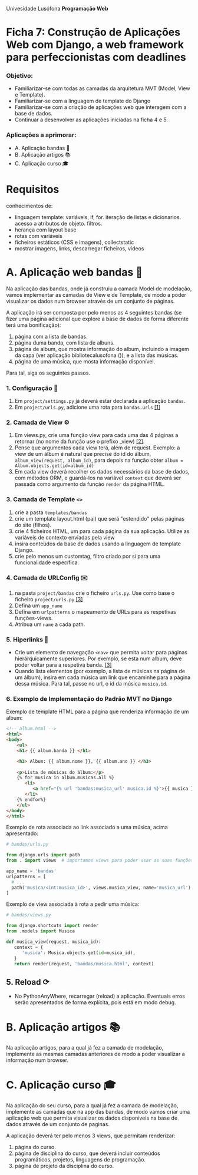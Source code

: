 Univesidade Lusófona
**Programação Web**

# Ficha 7: Construção de Aplicações Web com Django, a web framework para perfeccionistas com deadlines

### Objetivo:
* Familiarizar-se com todas  as camadas da arquitetura MVT (Model, View e Template).
* Familiarizar-se com a linguagem de template do Django
* Familiarizar-se com a criação de aplicações web que interagem com a base de dados.
* Continuar a desenvolver as aplicações iniciadas na ficha 4 e 5.

### Aplicações a aprimorar:
* A. Aplicação bandas 🎸
* B. Aplicação artigos 📚
* C. Aplicação curso 🎓


# Requisitos
conhecimentos de:
* linguagem template: variáveis, if, for. iteração de listas e dicionarios. acesso a atributos de objeto. filtros.
* herança com layout base
* rotas com variáveis
* ficheiros estáticos (CSS e imagens), collectstatic
* mostrar imagens, links, descarregar ficheiros, vídeos


# A. Aplicação web bandas 🎸
Na aplicação das bandas, onde já construiu a camada Model de modelação, vamos implementar as camadas de View e de Template, de modo a poder visualizar os dados num browser através de um conjunto de páginas. 

A aplicação irá ser composta por pelo menos as 4 seguintes bandas (se fizer uma página adicional que explore a base de dados de forma diferente terá uma bonificação):
1. página com a lista de bandas.
2. página duma banda, com lista de albuns.
3. página de album, que mostra informação do album, incluindo a imagem da capa (ver aplicação bibliotecalusofona ()), e a lista das músicas.
4. página de uma música, que mosta informação disponível.

Para tal, siga os seguintes passos.

### 1. Configuração 🔧

1. Em `project/settings.py` já deverá estar declarada a aplicação `bandas`. 
2. Em `project/urls.py`, adicione uma rota para `bandas.urls` [[1]](https://github.com/ULHT-PW/pw-24-06-ficha-MVT/blob/main/README.md#5-urlspy-%EF%B8%8F)

### 2. Camada de View ⚙️

1. Em views.py, crie uma função view para cada uma das 4 páginas a retornar (no nome da função use o prefixo _view) [[2]](https://github.com/ULHT-PW/pw-24-06-ficha-MVT/blob/main/README.md#4-camada-de-view-implementada-por-viewspy-%EF%B8%8F).
2. Pense que argumentos cada view terá, além de request. Exemplo: a view de um álbum é natural que precise do id do álbum, `album_view(request, album_id)`, para depois na função obter `album = Album.objects.get(id=album_id)` 
5. Em cada view deverá recolher os dados necessários da base de dados, com métodos ORM, e guardá-los na variável `context` que deverá ser passada como argumento da função `render` da página HTML.

### 3. Camada de Template `<>` 

1. crie a pasta `templates/bandas`
2. crie um template layout.html (pai) que será "estendido" pelas páginas do site (filhos).
3. crie 4 ficheiros HTML, um para cada página da sua aplicação. Utilize as variáveis de contexto enviadas pela view
4. insira conteúdos da base de dados usando a linguagem de template Django.
5. crie pelo menos um customtag, filtro criado por si para uma funcionalidade específica.

### 4. Camada de URLConfig ✉️ 

1. na pasta `project/bandas` crie o ficheiro `urls.py`. Use como base o ficheiro `project/urls.py` [[3]](https://github.com/ULHT-PW/pw-24-06-ficha-MVT/blob/main/README.md#5-urlspy-%EF%B8%8F)
1. Defina um `app_name`
1. Defina em `urlpatterns` o mapeamento de URLs para as respetivas funções-views.
1. Atribua um `name` a cada path.

### 5. Hiperlinks 🔗 

* Crie um elemento de navegação `<nav>` que permita voltar para páginas hierárquicamente superiores. Por exemplo, se esta num album, deve poder voltar para a respetiva banda. [[3]](https://github.com/ULHT-PW/pw-24-06-ficha-MVT/blob/main/README.md#6-hiperlinks-)
* Quando lista elementos (por exemplo, a lista de músicas na página de um álbum), insira em cada música um link que encaminhe para a página dessa música. Para tal, passe no url, o id da música `musica.id`.

### 6. Exemplo de Implementação do Padrão MVT no Django

Exemplo de template HTML para a página que renderiza informação de um album:
```html
<!-- album.html -->
<html>
<body>
    <ul>
    <h1> {{ album.banda }} </h1>

    <h3> Album: {{ album.nome }}, {{ album.ano }} </h3>
    
    <p>Lista de músicas do álbum:</p>
    {% for musica in album.musicas.all %}
       <li>
          <a href="{% url 'bandas:musica_url' musica.id %}">{{ musica }}</a>    
       </li>
    {% endfor%}
    </ul>
</body>
</html>
```

Exemplo de rota associada ao link associado a uma música, acima apresentado:
```python
# bandas/urls.py

from django.urls import path
from . import views  # importamos views para poder usar as suas funções

app_name = 'bandas'
urlpatterns = [
  # ...
  path('musica/<int:musica_id>', views.musica_view, name='musica_url')
]
```

Exemplo de view associada à rota a pedir uma música:
```python
# bandas/views.py

from django.shortcuts import render
from .models import Musica

def musica_view(request, musica_id):
   context = {
      'musica': Musica.objects.get(id=musica_id),
   }
   return render(request, 'bandas/musica.html', context)
```

## 5. Reload ⟳ 

*  No PythonAnyWhere, recarregar (reload) a aplicação. Eventuais erros serão apresentados de forma explícita, pois está em modo debug.

# B. Aplicação artigos 📚
Na aplicação artigos, para a qual já fez a camada de modelação, implemente as mesmas camadas anteriores de modo a poder visualizar a informação num browser.

# C. Aplicação curso 🎓
Na aplicação do seu curso, para a qual já fez a camada de modelação, implemente as camadas que na app das bandas, de modo vamos criar uma aplicação web que permita visualizar os dados disponiveis na base de dados através de um conjunto de paginas. 

A aplicação deverá ter pelo menos 3 views, que permitam renderizar:
1. página do curso.
1. página de disciplina do curso, que deverá incluir conteúdos programáticos, projetos, linguagens de programação.
1. página de projeto da disciplina do curso.
